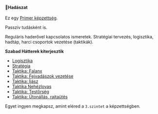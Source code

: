 #### 🔵Hadászat

Ez egy [Primer képzettség](../016_primer_szekunder_ismeretek.md).

Passzív tudásként is.

Reguláris haderővel kapcsolatos ismeretek. Stratégiai tervezés, logisztika, hadtáp, harci csoportok vezetése (taktikák).

**Szabad Hátterek kiterjesztik**

- [Logisztika](../hatterek.szabad/logisztika.md)
- [Stratégia](../hatterek.szabad/strategia.md)
- [Taktika: Falanx](../hatterek.szabad/taktika_falanx.md)
- [Taktika: Fejvadászok vezetése](../hatterek.szabad/taktika_fejvadaszok_vezetese.md)
- [Taktika: Íjász](../hatterek.szabad/taktika_ijasz.md)
- [Taktika Nehézlovas](../hatterek.szabad/taktika_nehezlovas.md)
- [Taktika: Testőrség](../hatterek.szabad/taktika_testorseg.md)
- [Taktika: Útonállás, rajtaütés](../hatterek.szabad/taktika_utonallas_rajtautes.md)

Egyet ingyen megkapsz, amint eléred a `3.szintet` a képzettségben.

<br />
